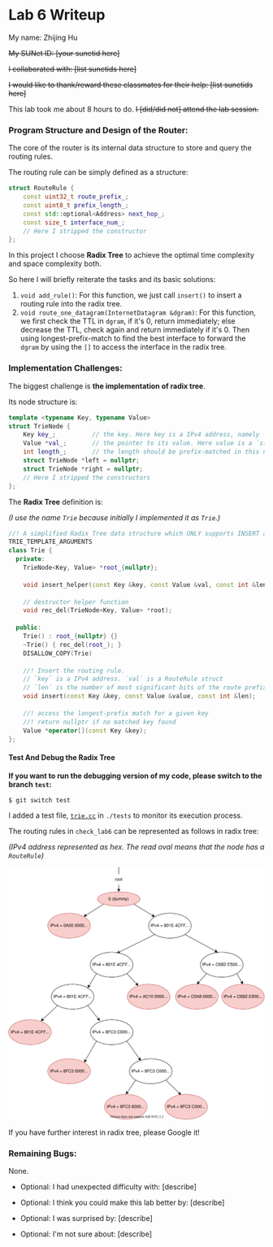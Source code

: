 Lab 6 Writeup
=============

My name: Zhijing Hu

<del>My SUNet ID: [your sunetid here]</del>

<del>I collaborated with: [list sunetids here]</del>

<del>I would like to thank/reward these classmates for their help: [list sunetids here]</del>

This lab took me about 8 hours to do. <del>I [did/did not] attend the lab session.</del>

### Program Structure and Design of the Router:

The core of the router is its internal data structure to store and query the routing rules. 

The routing rule can be simply defined as a structure:

```c++
struct RouteRule {
    const uint32_t route_prefix_;
    const uint8_t prefix_length_;
    const std::optional<Address> next_hop_;
    const size_t interface_num_;
    // Here I stripped the constructor
};
```



In this project I choose **Radix Tree** to achieve the optimal time complexity and space complexity both. 

So here I will briefly reiterate the tasks and its basic solutions:

1. `void add_rule()`: For this function, we just call `insert()` to insert a routing rule into the radix tree.
2. `void route_one_datagram(InternetDatagram &dgram)`: For this function, we first check the TTL in `dgram`, if it's 0, return immediately; else decrease the TTL, check again and return immediately if it's 0. Then using longest-prefix-match to find the best interface to forward the `dgram` by using the `[]` to access the interface in the radix tree.



### Implementation Challenges:
The biggest challenge is **the implementation of radix tree**. 

Its node structure is:

```c++
template <typename Key, typename Value>
struct TrieNode {
    Key key_;          // the key. Here key is a IPv4 address, namely `uint32_t`
    Value *val_;       // the pointer to its value. Here value is a `struct RouteRule`
    int length_;       // the length should be prefix-matched in this node
    struct TrieNode *left = nullptr;
    struct TrieNode *right = nullptr;
    // Here I stripped the constructors
};
```

The **Radix Tree** definition is:

*(I use the name `Trie` because initially I implemented it as `Trie`.)*

```c++
//! A simplified Radix Tree data structure which ONLY supports INSERT and QUERY
TRIE_TEMPLATE_ARGUMENTS
class Trie {
  private:
    TrieNode<Key, Value> *root_{nullptr};

    void insert_helper(const Key &key, const Value &val, const int &len);

    // destructor helper function
    void rec_del(TrieNode<Key, Value> *root);

  public:
    Trie() : root_{nullptr} {}
    ~Trie() { rec_del(root_); }
    DISALLOW_COPY(Trie)

    //! Insert the routing rule.
    // `key` is a IPv4 address. `val` is a RouteRule struct
    // `len` is the number of most significant bits of the route prefix should be matched
    void insert(const Key &key, const Value &value, const int &len);

    //! access the longest-prefix match for a given key
    //! return nullptr if no matched key found
    Value *operator[](const Key &key);
};
```

#### Test And Debug the Radix Tree

**If you want to run the debugging version of my code, please switch to the branch `test`:**

```bash
$ git switch test
```



I added a test file, [`trie.cc`](./tests/trie.cc) in `./tests` to monitor its execution process.

The routing rules in `check_lab6` can be represented as follows in radix tree: 

*(IPv4 address represented as hex. The read oval means that the node has a `RouteRule`)*

![trie](lab6.assets/trie.svg)

If you have further interest in radix tree, please Google it!

### Remaining Bugs:
None.

- Optional: I had unexpected difficulty with: [describe]

- Optional: I think you could make this lab better by: [describe]

- Optional: I was surprised by: [describe]

- Optional: I'm not sure about: [describe]
